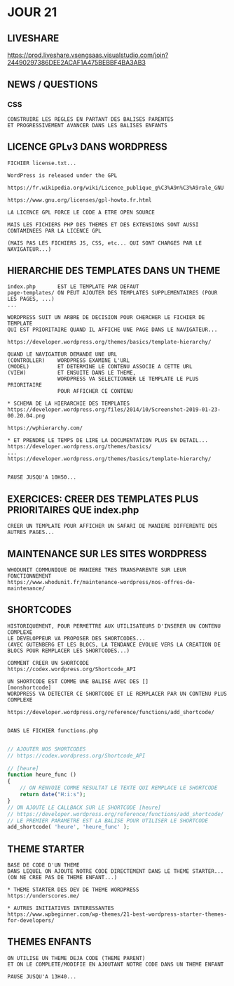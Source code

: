 # JOUR 21

## LIVESHARE

https://prod.liveshare.vsengsaas.visualstudio.com/join?24490297386DEE2ACAF1A475BEBBF4BA3AB3


## NEWS / QUESTIONS

### CSS

    CONSTRUIRE LES REGLES EN PARTANT DES BALISES PARENTES 
    ET PROGRESSIVEMENT AVANCER DANS LES BALISES ENFANTS

## LICENCE GPLv3 DANS WORDPRESS

    FICHIER license.txt...

    WordPress is released under the GPL

    https://fr.wikipedia.org/wiki/Licence_publique_g%C3%A9n%C3%A9rale_GNU

    https://www.gnu.org/licenses/gpl-howto.fr.html

    LA LICENCE GPL FORCE LE CODE A ETRE OPEN SOURCE

    MAIS LES FICHIERS PHP DES THEMES ET DES EXTENSIONS SONT AUSSI CONTAMINEES PAR LA LICENCE GPL

    (MAIS PAS LES FICHIERS JS, CSS, etc... QUI SONT CHARGES PAR LE NAVIGATEUR...)

## HIERARCHIE DES TEMPLATES DANS UN THEME


    index.php       EST LE TEMPLATE PAR DEFAUT
    page-templates/ ON PEUT AJOUTER DES TEMPLATES SUPPLEMENTAIRES (POUR LES PAGES, ...)
    ...

    WORDPRESS SUIT UN ARBRE DE DECISION POUR CHERCHER LE FICHIER DE TEMPLATE 
    QUI EST PRIORITAIRE QUAND IL AFFICHE UNE PAGE DANS LE NAVIGATEUR...

    https://developer.wordpress.org/themes/basics/template-hierarchy/

    QUAND LE NAVIGATEUR DEMANDE UNE URL
    (CONTROLLER)    WORDPRESS EXAMINE L'URL 
    (MODEL)         ET DETERMINE LE CONTENU ASSOCIE A CETTE URL
    (VIEW)          ET ENSUITE DANS LE THEME, 
                    WORDPRESS VA SELECTIONNER LE TEMPLATE LE PLUS PRIORITAIRE
                    POUR AFFICHER CE CONTENU

    * SCHEMA DE LA HIERARCHIE DES TEMPLATES
    https://developer.wordpress.org/files/2014/10/Screenshot-2019-01-23-00.20.04.png

    https://wphierarchy.com/

    * ET PRENDRE LE TEMPS DE LIRE LA DOCUMENTATION PLUS EN DETAIL...
    https://developer.wordpress.org/themes/basics/
    ...
    https://developer.wordpress.org/themes/basics/template-hierarchy/


    PAUSE JUSQU'A 10H50...


## EXERCICES: CREER DES TEMPLATES PLUS PRIORITAIRES QUE index.php


    CREER UN TEMPLATE POUR AFFICHER UN SAFARI DE MANIERE DIFFERENTE DES AUTRES PAGES...


## MAINTENANCE SUR LES SITES WORDPRESS

    WHODUNIT COMMUNIQUE DE MANIERE TRES TRANSPARENTE SUR LEUR FONCTIONNEMENT
    https://www.whodunit.fr/maintenance-wordpress/nos-offres-de-maintenance/


## SHORTCODES

    HISTORIQUEMENT, POUR PERMETTRE AUX UTILISATEURS D'INSERER UN CONTENU COMPLEXE
    LE DEVELOPPEUR VA PROPOSER DES SHORTCODES...
    (AVEC GUTENBERG ET LES BLOCS, LA TENDANCE EVOLUE VERS LA CREATION DE BLOCS POUR REMPLACER LES SHORTCODES...)

    COMMENT CREER UN SHORTCODE 
    https://codex.wordpress.org/Shortcode_API

    UN SHORTCODE EST COMME UNE BALISE AVEC DES []
    [monshortcode]
    WORDPRESS VA DETECTER CE SHORTCODE ET LE REMPLACER PAR UN CONTENU PLUS COMPLEXE

    https://developer.wordpress.org/reference/functions/add_shortcode/


    DANS LE FICHIER functions.php

```php

// AJOUTER NOS SHORTCODES
// https://codex.wordpress.org/Shortcode_API

// [heure]
function heure_func ()
{
    // ON RENVOIE COMME RESULTAT LE TEXTE QUI REMPLACE LE SHORTCODE
	return date("H:i:s");
}
// ON AJOUTE LE CALLBACK SUR LE SHORTCODE [heure]
// https://developer.wordpress.org/reference/functions/add_shortcode/
// LE PREMIER PARAMETRE EST LA BALISE POUR UTILISER LE SHORTCODE
add_shortcode( 'heure', 'heure_func' );

```

## THEME STARTER

    BASE DE CODE D'UN THEME
    DANS LEQUEL ON AJOUTE NOTRE CODE DIRECTEMENT DANS LE THEME STARTER...
    (ON NE CREE PAS DE THEME ENFANT...)

    * THEME STARTER DES DEV DE THEME WORDPRESS
    https://underscores.me/

    * AUTRES INITIATIVES INTERESSANTES
    https://www.wpbeginner.com/wp-themes/21-best-wordpress-starter-themes-for-developers/

## THEMES ENFANTS

    ON UTILISE UN THEME DEJA CODE (THEME PARENT)
    ET ON LE COMPLETE/MODIFIE EN AJOUTANT NOTRE CODE DANS UN THEME ENFANT

    PAUSE JUSQU'A 13H40...

    













    
